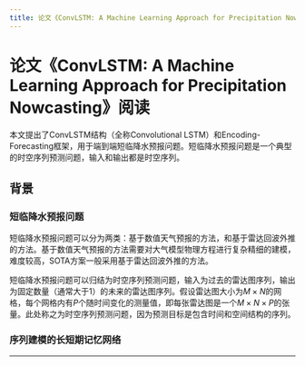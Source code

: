 ```yaml
---
title: 论文《ConvLSTM: A Machine Learning Approach for Precipitation Nowcasting》阅读
---
```


# 论文《ConvLSTM: A Machine Learning Approach for Precipitation Nowcasting》阅读

<script type="text/javascript" src="/include/head.js"></script>

本文提出了ConvLSTM结构（全称Convolutional LSTM）和Encoding-Forecasting框架，用于端到端短临降水预报问题。短临降水预报问题是一个典型的时空序列预测问题，输入和输出都是时空序列。

## 背景

### 短临降水预报问题

短临降水预报问题可以分为两类：基于数值天气预报的方法，和基于雷达回波外推的方法。基于数值天气预报的方法需要对大气模型物理方程进行复杂精细的建模，难度较高，SOTA方案一般采用基于雷达回波外推的方法。

短临降水预报问题可以归结为时空序列预测问题，输入为过去的雷达图序列，输出为固定数量（通常大于1）的未来的雷达图序列。假设雷达图大小为$M \times N$的网格，每个网格内有$P$个随时间变化的测量值，即每张雷达图是一个$M \times N \times P$的张量。此处称之为时空序列预测问题，因为预测目标是包含时间和空间结构的序列。

### 序列建模的长短期记忆网络



---

<script type="text/javascript" src="/include/tail.js"></script>